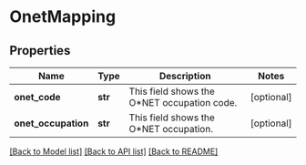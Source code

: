 # OnetMapping


## Properties
Name | Type | Description | Notes
------------ | ------------- | ------------- | -------------
**onet_code** | **str** | This field shows the O*NET occupation code. | [optional] 
**onet_occupation** | **str** | This field shows the O*NET occupation. | [optional] 

[[Back to Model list]](../README.md#documentation-for-models) [[Back to API list]](../README.md#documentation-for-api-endpoints) [[Back to README]](../README.md)



